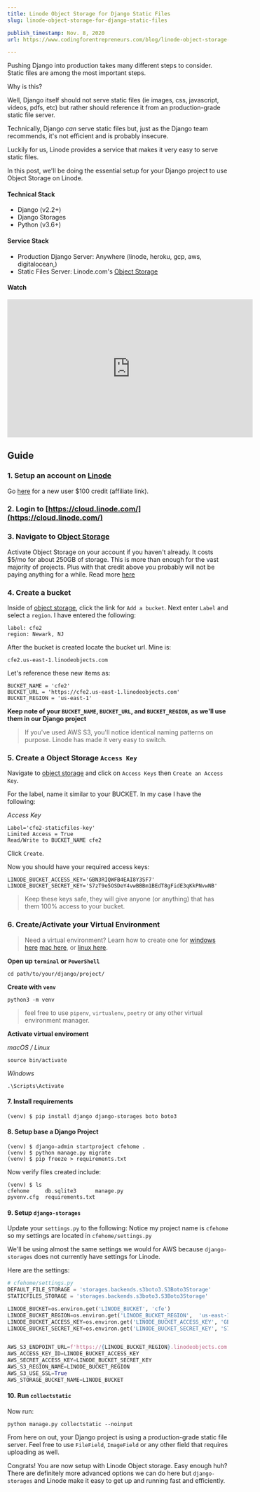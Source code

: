 ```yaml
---
title: Linode Object Storage for Django Static Files
slug: linode-object-storage-for-django-static-files

publish_timestamp: Nov. 8, 2020
url: https://www.codingforentrepreneurs.com/blog/linode-object-storage-for-django-static-files/

---
```



Pushing Django into production takes many different steps to consider. Static files are among the most important steps.

Why is this?

Well, Django itself should not serve static files (ie images, css, javascript, videos, pdfs, etc) but rather should reference it from an production-grade static file server.

Technically, Django *can* serve static files but, just as the Django team recommends, it's not efficient and is probably insecure.

Luckily for us, Linode provides a service that makes it very easy to serve static files.

In this post, we'll be doing the essential setup for your Django project to use Object Storage on Linode.

#### Technical Stack
- Django (v2.2+)
- Django Storages
- Python (v3.6+)

#### Service Stack
- Production Django Server: Anywhere (linode, heroku, gcp, aws, digitalocean,)
- Static Files Server: Linode.com's [Object Storage](https://www.linode.com/products/object-storage/)

#### Watch
<iframe width="560" height="315" src="https://www.youtube.com/embed/oAn7isP5Osg" frameborder="0" allow="accelerometer; autoplay; clipboard-write; encrypted-media; gyroscope; picture-in-picture" allowfullscreen></iframe>

## Guide


### 1. Setup an account on [Linode](https://www.linode.com/cfe)
Go [here](https://www.linode.com/lp/youtube-viewers/?ifso=cfe) for a new user $100 credit (affiliate link).

### 2. Login to [https://cloud.linode.com/](https://cloud.linode.com/)

### 3. Navigate to [Object Storage](https://cloud.linode.com/object-storage)

Activate Object Storage on your account if you haven't already. It costs $5/mo for about 250GB of storage. This is more than enough for the vast majority of projects. Plus with that credit above you probably will not be paying anything for a while. Read more [here](https://www.linode.com/products/object-storage/)


### 4. Create a bucket
Inside of [object storage](https://cloud.linode.com/object-storage), click the link for `Add a bucket`. Next enter `Label` and select a `region`. I have entered the following:

```
label: cfe2
region: Newark, NJ
```
After the bucket is created locate the bucket url. Mine is:
```
cfe2.us-east-1.linodeobjects.com
```

Let's reference these new items as:
```
BUCKET_NAME = 'cfe2'
BUCKET_URL = 'https://cfe2.us-east-1.linodeobjects.com'
BUCKET_REGION = 'us-east-1'

```
**Keep note of your `BUCKET_NAME`, `BUCKET_URL`, and `BUCKET_REGION`, as we'll use them in our Django project**

> If you've used AWS S3, you'll notice identical naming patterns on purpose. Linode has made it very easy to switch.

### 5. Create a Object Storage `Access Key`
Navigate to [object storage](https://cloud.linode.com/object-storage) and click on `Access Keys` then `Create an Access Key`.

For the label, name it similar to your BUCKET. In my case I have the following:

*Access Key*
```
Label='cfe2-staticfiles-key'
Limited Access = True
Read/Write to BUCKET_NAME cfe2
```
Click `Create`.

Now you should have your required access keys:

```
LINODE_BUCKET_ACCESS_KEY='GBN3RIQWFB4EAI8Y3SF7'
LINODE_BUCKET_SECRET_KEY='S7zT9e5OSDeY4vwBBBm1BEdT8gFidE3qKkPNvwNB'
```
> Keep these keys safe, they will give anyone (or anything) that has them 100% access to your bucket.


### 6. Create/Activate your Virtual Environment

> Need a virtual environment? Learn how to create one for [windows here](https://www.codingforentrepreneurs.com/blog/install-python-django-on-windows) [mac here](https://www.codingforentrepreneurs.com/blog/install-django-on-mac-or-linux), or [linux here](https://www.codingforentrepreneurs.com/blog/install-django-on-linux-ubuntu/).

**Open up `terminal` or `PowerShell`**
```
cd path/to/your/django/project/
```

**Create with `venv`**

```
python3 -m venv
```
> feel free to use `pipenv`, `virtualenv`, `poetry` or any other virtual environment manager.

**Activate virtual enviroment**

*macOS / Linux*
```
source bin/activate
```

*Windows*
```
.\Scripts\Activate
```



#### 7. Install requirements

```
(venv) $ pip install django django-storages boto boto3 
```

#### 8. Setup base a Django Project

```
(venv) $ django-admin startproject cfehome .
(venv) $ python manage.py migrate
(venv) $ pip freeze > requirements.txt
```

Now verify files created include:
```
(venv) $ ls
cfehome     db.sqlite3      manage.py
pyvenv.cfg  requirements.txt
```


#### 9. Setup `django-storages`
Update your `settings.py` to the following: Notice my project name is `cfehome` so my settings are located in `cfehome/settings.py` 

We'll be using almost the same settings we would for AWS because `django-storages` does not currently have settings for Linode. 

Here are the settings:

```python
# cfehome/settings.py
DEFAULT_FILE_STORAGE = 'storages.backends.s3boto3.S3Boto3Storage'
STATICFILES_STORAGE = 'storages.backends.s3boto3.S3Boto3Storage'

LINODE_BUCKET=os.environ.get('LINODE_BUCKET', 'cfe')
LINODE_BUCKET_REGION=os.environ.get('LINODE_BUCKET_REGION',  'us-east-1')
LINODE_BUCKET_ACCESS_KEY=os.environ.get('LINODE_BUCKET_ACCESS_KEY', 'GBN3RIQWFB4EAI8Y3SF7') 
LINODE_BUCKET_SECRET_KEY=os.environ.get('LINODE_BUCKET_SECRET_KEY', 'S7zT9e5OSDeY4vwBBBm1BEdT8gFidE3qKkPNvwNB') 


AWS_S3_ENDPOINT_URL=f'https://{LINODE_BUCKET_REGION}.linodeobjects.com'
AWS_ACCESS_KEY_ID=LINODE_BUCKET_ACCESS_KEY
AWS_SECRET_ACCESS_KEY=LINODE_BUCKET_SECRET_KEY
AWS_S3_REGION_NAME=LINODE_BUCKET_REGION
AWS_S3_USE_SSL=True
AWS_STORAGE_BUCKET_NAME=LINODE_BUCKET
```


#### 10. Run `collectstatic`
Now run:

```
python manage.py collectstatic --noinput
```
From here on out, your Django project is using a production-grade static file server. Feel free to use `FileField`, `ImageField` or any other field that requires uploading as well.

Congrats! You are now setup with Linode Object storage. Easy enough huh? There are definitely more advanced options we can do here but `django-storages` and Linode make it easy to get up and running fast and efficiently.
